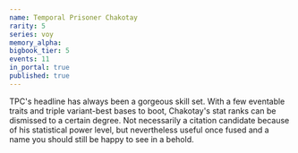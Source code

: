 ```yaml
---
name: Temporal Prisoner Chakotay
rarity: 5
series: voy
memory_alpha:
bigbook_tier: 5
events: 11
in_portal: true
published: true
---
```


TPC's headline has always been a gorgeous skill set. With a few eventable traits and triple variant-best bases to boot, Chakotay's stat ranks can be dismissed to a certain degree. Not necessarily a citation candidate because of his statistical power level, but nevertheless useful once fused and a name you should still be happy to see in a behold.
